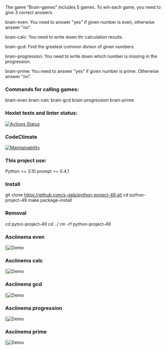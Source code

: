 The game "Brain-games" includes 5 games. 
To win each game, you need to give 3 correct answers.

brain-even:
You need to answer "yes" if given number is even, otherwise answer "no".

brain-calc:
You need to write down thr calculation resuits.

brain-gcd:
Find the greatest common divisor of given numbers.

brain-progression:
You need to write down which number is missing in the progression.

brain-prime:
You need to answer "yes" if given number is prime. Otherwise answer "no".

### Commands for calling games:
brain-even
brain-calc
brain-gcd
brain-progression
brain-prime

### Hexlet tests and linter status:
[![Actions Status](https://github.com/s-gala/python-project-49/actions/workflows/hexlet-check.yml/badge.svg)](https://github.com/s-gala/python-project-49/actions)

### CodeClimate 
[![Maintainability](https://api.codeclimate.com/v1/badges/487e17fe16141caa4b2a/maintainability)](https://codeclimate.com/github/s-gala/python-project-49/maintainability)

### This project use:
Python >= 3.10
prompt >= 0.4.1

### Install 

git clone https://github.com/s-gala/python-project-49.git
cd python-project-49
make package-install

### Removal
cd pyton-project-49
cd ../
rm -rf python-project-49

### Asciinema even
[![Demo]( https://asciinema.org/a/wRnu8Sf53kCCvUfgqQixs0EPh )

### Asciinema calc
[![Demo]( https://asciinema.org/a/S9Bly86EkmrpnTJhsAJU8pQDl )

### Asciinema gcd
[![Demo]( https://asciinema.org/a/L5FDJeBgVySllsh5oELOwTtKa )

### Asciinema progression
[![Demo]( https://asciinema.org/a/geOtpvl2IneSE65iIyp3BSoGY )

### Asciinema prime
[![Demo](  https://asciinema.org/a/j2PgQoMiKCmVM1duYVp8pnN3i )
